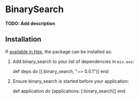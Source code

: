 # BinarySearch

**TODO: Add description**

## Installation

If [available in Hex](https://hex.pm/docs/publish), the package can be installed as:

  1. Add binary_search to your list of dependencies in `mix.exs`:

        def deps do
          [{:binary_search, "~> 0.0.1"}]
        end

  2. Ensure binary_search is started before your application:

        def application do
          [applications: [:binary_search]]
        end
